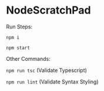 # NodeScratchPad

Run Steps:

`npm i`

`npm start`



Other Commands:

`npm run tsc` (Validate Typescript)

`npm run lint` (Validate Syntax Styling)
